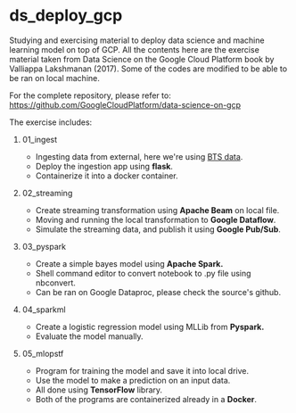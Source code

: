 # ds_deploy_gcp
Studying and exercising material to deploy data science and machine learning model on top of GCP. All the contents here are the exercise material taken from Data Science on the Google Cloud Platform book by Valliappa Lakshmanan (2017). Some of the codes are modified to be able to be ran on local machine. 

For the complete repository, please refer to: https://github.com/GoogleCloudPlatform/data-science-on-gcp

The exercise includes:
1. 01_ingest
   - Ingesting data from external, here we're using <a href="www.transtats.bts.gov">BTS data</a>.
   - Deploy the ingestion app using <b>flask</b>.
   - Containerize it into a docker container.

2. 02_streaming
   - Create streaming transformation using <b>Apache Beam</b> on local file.
   - Moving and running the local transformation to <b>Google Dataflow</b>.
   - Simulate the streaming data, and publish it using <b>Google Pub/Sub</b>.
  
3. 03_pyspark
   - Create a simple bayes model using <b>Apache Spark.</b>
   - Shell command editor to convert notebook to .py file using nbconvert.
   - Can be ran on Google Dataproc, please check the source's github.
  
4. 04_sparkml
   - Create a logistic regression model using MLLib from <b>Pyspark.</b>
   - Evaluate the model manually.

5. 05_mlopstf
   - Program for training the model and save it into local drive.
   - Use the model to make a prediction on an input data.
   - All done using <b>TensorFlow</b> library.
   - Both of the programs are containerized already in a <b>Docker</b>.

